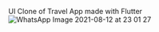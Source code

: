 UI Clone of Travel App made with Flutter
![WhatsApp Image 2021-08-12 at 23 01 27](https://user-images.githubusercontent.com/54619624/129244403-0f85cbc9-a8fe-445e-af6f-3e26854462dc.jpeg)
